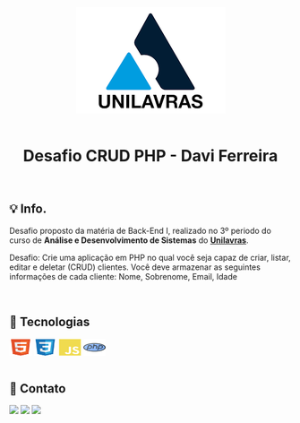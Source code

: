 <div align="center">
  <img alt="Logo Unilavras" title="Unilavras" src="https://raw.githubusercontent.com/DaviF91/Unilavras.Estrutura-de-Dados/master/readme/logo_unilavras.png">
</div>
<br>
<h1 align="center"> 
	 Desafio CRUD PHP - Davi Ferreira
</h1>

</br>

<h2 align=left> 💡​ Info. </h2>

<p> Desafio proposto da matéria de Back-End I, realizado no 3º periodo do curso de <strong>Análise e Desenvolvimento de Sistemas</strong> do <a href="https://unilavras.edu.br/"> <strong>Unilavras</strong></a>.<p>

<p>Desafio: Crie uma aplicação em PHP no qual você seja capaz de criar, listar, editar e deletar (CRUD) clientes. Você deve armazenar as seguintes informações de cada cliente: Nome, Sobrenome, Email, Idade
<p>
</br>

<h2 align=left> 🧰​ Tecnologias</h2>

<div align=left>
 <img align="center" alt="HTML" title="HTML 5" height="30" width="40" src="https://raw.githubusercontent.com/devicons/devicon/master/icons/html5/html5-original.svg">
  <img align="center" alt="CSS" title="css 3" height="30" width="40" src="https://raw.githubusercontent.com/devicons/devicon/master/icons/css3/css3-original.svg">
  <img align="center" alt="Js" height="30" width="40" src="https://raw.githubusercontent.com/devicons/devicon/master/icons/javascript/javascript-plain.svg">
  <img align="center" alt="PHP" height="30" width="40" src="./assets/php.png">
</div>

</br>

<h2>​📧​​ Contato </h2>
<div>
 <a href="https://discordapp.com/users/Davi Ferreira#3299" target="_blank"><img src="https://img.shields.io/badge/Discord-7289DA?style=for-the-badge&logo=discord&logoColor=white" target="_blank"></a> 
  <a href = "mailto:daviferreiraaew@gmail.com"><img src="https://img.shields.io/badge/Gmail-D14836?style=for-the-badge&logo=gmail&logoColor=white" target="_blank"></a>
  <a href="https://www.linkedin.com/in/davi-ferreira-42912624" target="_blank"><img src="https://img.shields.io/badge/-LinkedIn-%230077B5?style=for-the-badge&logo=linkedin&logoColor=white" target="_blank"></a> 
 </div>